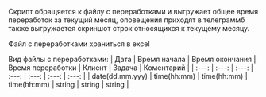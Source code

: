 Скрипт обращяется к файлу с переработками и выгружает общее время переработок за текущий месяц,
оповещения приходят в телеграммб также выгружается скриншот строк относящихся к текущему месяцу.

Файл с переработками храниться в excel

Вид файлы с переработками:
| Дата | Время начала | Время окончания | Время переработки | Клиент | Задача | Коментарий |
| :---: | :---: | :---: | :---: | :---: | :---: | :---: |
| date(dd.mm.yyy) | time(hh:mm) | time(hh:mm) | time(hh:mm) | string | string | string |

